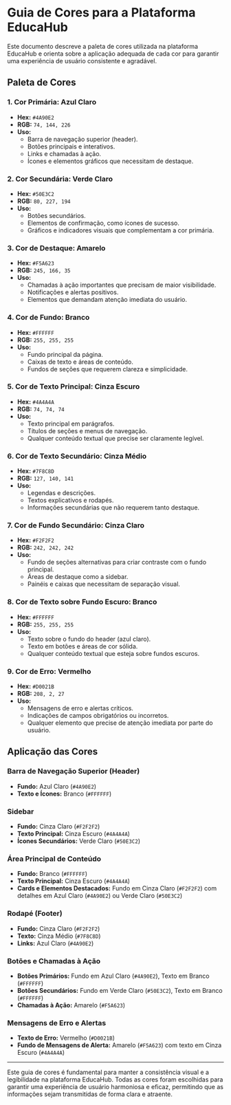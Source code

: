 # Guia de Cores para a Plataforma EducaHub

Este documento descreve a paleta de cores utilizada na plataforma EducaHub e orienta sobre a aplicação adequada de cada cor para garantir uma experiência de usuário consistente e agradável.

## Paleta de Cores

### 1. Cor Primária: Azul Claro
- **Hex:** `#4A90E2`
- **RGB:** `74, 144, 226`
- **Uso:**
  - Barra de navegação superior (header).
  - Botões principais e interativos.
  - Links e chamadas à ação.
  - Ícones e elementos gráficos que necessitam de destaque.

### 2. Cor Secundária: Verde Claro
- **Hex:** `#50E3C2`
- **RGB:** `80, 227, 194`
- **Uso:**
  - Botões secundários.
  - Elementos de confirmação, como ícones de sucesso.
  - Gráficos e indicadores visuais que complementam a cor primária.

### 3. Cor de Destaque: Amarelo
- **Hex:** `#F5A623`
- **RGB:** `245, 166, 35`
- **Uso:**
  - Chamadas à ação importantes que precisam de maior visibilidade.
  - Notificações e alertas positivos.
  - Elementos que demandam atenção imediata do usuário.

### 4. Cor de Fundo: Branco
- **Hex:** `#FFFFFF`
- **RGB:** `255, 255, 255`
- **Uso:**
  - Fundo principal da página.
  - Caixas de texto e áreas de conteúdo.
  - Fundos de seções que requerem clareza e simplicidade.

### 5. Cor de Texto Principal: Cinza Escuro
- **Hex:** `#4A4A4A`
- **RGB:** `74, 74, 74`
- **Uso:**
  - Texto principal em parágrafos.
  - Títulos de seções e menus de navegação.
  - Qualquer conteúdo textual que precise ser claramente legível.

### 6. Cor de Texto Secundário: Cinza Médio
- **Hex:** `#7F8C8D`
- **RGB:** `127, 140, 141`
- **Uso:**
  - Legendas e descrições.
  - Textos explicativos e rodapés.
  - Informações secundárias que não requerem tanto destaque.

### 7. Cor de Fundo Secundário: Cinza Claro
- **Hex:** `#F2F2F2`
- **RGB:** `242, 242, 242`
- **Uso:**
  - Fundo de seções alternativas para criar contraste com o fundo principal.
  - Áreas de destaque como a sidebar.
  - Painéis e caixas que necessitam de separação visual.

### 8. Cor de Texto sobre Fundo Escuro: Branco
- **Hex:** `#FFFFFF`
- **RGB:** `255, 255, 255`
- **Uso:**
  - Texto sobre o fundo do header (azul claro).
  - Texto em botões e áreas de cor sólida.
  - Qualquer conteúdo textual que esteja sobre fundos escuros.

### 9. Cor de Erro: Vermelho
- **Hex:** `#D0021B`
- **RGB:** `208, 2, 27`
- **Uso:**
  - Mensagens de erro e alertas críticos.
  - Indicações de campos obrigatórios ou incorretos.
  - Qualquer elemento que precise de atenção imediata por parte do usuário.

## Aplicação das Cores

### Barra de Navegação Superior (Header)
- **Fundo:** Azul Claro (`#4A90E2`)
- **Texto e Ícones:** Branco (`#FFFFFF`)

### Sidebar
- **Fundo:** Cinza Claro (`#F2F2F2`)
- **Texto Principal:** Cinza Escuro (`#4A4A4A`)
- **Ícones Secundários:** Verde Claro (`#50E3C2`)

### Área Principal de Conteúdo
- **Fundo:** Branco (`#FFFFFF`)
- **Texto Principal:** Cinza Escuro (`#4A4A4A`)
- **Cards e Elementos Destacados:** Fundo em Cinza Claro (`#F2F2F2`) com detalhes em Azul Claro (`#4A90E2`) ou Verde Claro (`#50E3C2`)

### Rodapé (Footer)
- **Fundo:** Cinza Claro (`#F2F2F2`)
- **Texto:** Cinza Médio (`#7F8C8D`)
- **Links:** Azul Claro (`#4A90E2`)

### Botões e Chamadas à Ação
- **Botões Primários:** Fundo em Azul Claro (`#4A90E2`), Texto em Branco (`#FFFFFF`)
- **Botões Secundários:** Fundo em Verde Claro (`#50E3C2`), Texto em Branco (`#FFFFFF`)
- **Chamadas à Ação:** Amarelo (`#F5A623`)

### Mensagens de Erro e Alertas
- **Texto de Erro:** Vermelho (`#D0021B`)
- **Fundo de Mensagens de Alerta:** Amarelo (`#F5A623`) com texto em Cinza Escuro (`#4A4A4A`)

---

Este guia de cores é fundamental para manter a consistência visual e a legibilidade na plataforma EducaHub. Todas as cores foram escolhidas para garantir uma experiência de usuário harmoniosa e eficaz, permitindo que as informações sejam transmitidas de forma clara e atraente.
